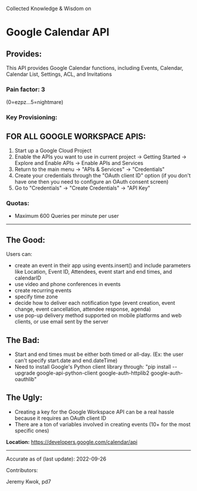 Collected Knowledge & Wisdom on
# Google Calendar API

## Provides:
This API provides Google Calendar functions, including Events, Calendar, Calendar List, Settings, ACL, and Invitations



### Pain factor: 3
(0=ezpz...5=nightmare)

### Key Provisioning:     
## FOR ALL GOOGLE WORKSPACE APIS:
1. Start up a Google Cloud Project
2. Enable the APIs you want to use in current project -> Getting Started -> Explore and Enable APIs -> Enable APIs and Services
3. Return to the main menu -> "APIs & Services" -> "Credentials"
4. Create your credentials through the "OAuth client ID" option (if you don't have one then you need to configure an OAuth consent screen)
5. Go to "Credentials" -> "Create Credentials" -> "API Key"


### Quotas:
- Maximum 600 Queries per minute per user

---

## The Good:
Users can:
- create an event in their app using events.insert() and include parameters like Location, Event ID, Attendees, event start and end times, and calendarID
- use video and phone conferences in events
- create recurring events
- specify time zone
- decide how to deliver each notification type (event creation, event change, event cancellation, attendee response, agenda)
- use pop-up delivery method supported on mobile platforms and web clients, or use email sent by the server

## The Bad:
- Start and end times must be either both timed or all-day. (Ex: the user can't specify start.date and end.dateTime)
- Need to install Google's Python client library through: "pip install --upgrade google-api-python-client google-auth-httplib2 google-auth-oauthlib"

## The Ugly:
- Creating a key for the Google Workspace API can be a real hassle because it requires an OAuth client ID
- There are a ton of variables involved in creating events (10+ for the most specific ones)


**Location:** https://developers.google.com/calendar/api

---

Accurate as of (last update):    2022-09-26

Contributors:

Jeremy Kwok, pd7  
